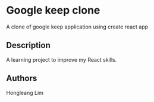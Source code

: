 
# Google keep clone

A clone of google keep application using create react app

## Description

A learning project to improve my React skills.

## Authors

Hongleang Lim
